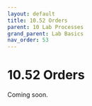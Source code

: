 ```yaml
---
layout: default
title: 10.52 Orders
parent: 10 Lab Processes
grand_parent: Lab Basics
nav_order: 53
---
```


# 10.52 Orders

Coming soon.

<!-- Including IT, supplies, books -->